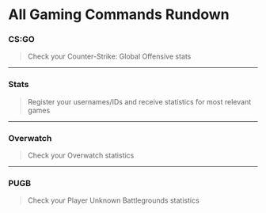 # All Gaming Commands Rundown

### CS:GO

> Check your Counter-Strike: Global Offensive stats

---

### Stats

> Register your usernames/IDs and receive statistics for most relevant games

---

### Overwatch

> Check your Overwatch statistics

---

### PUGB

> Check your Player Unknown Battlegrounds statistics



